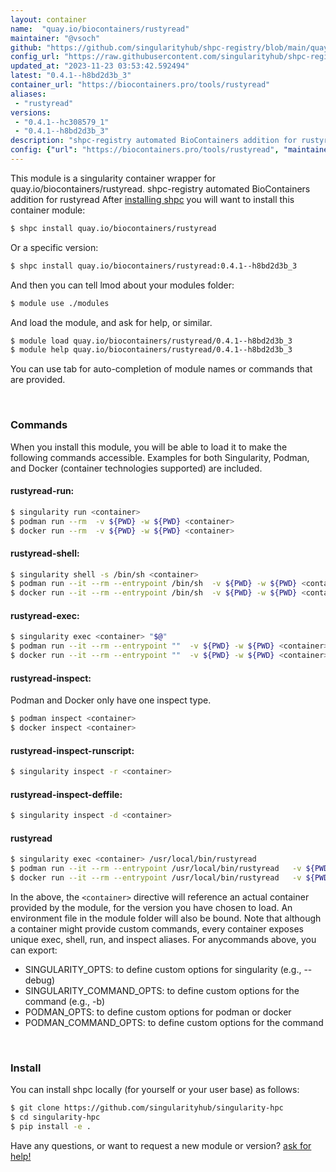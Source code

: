 ```yaml
---
layout: container
name:  "quay.io/biocontainers/rustyread"
maintainer: "@vsoch"
github: "https://github.com/singularityhub/shpc-registry/blob/main/quay.io/biocontainers/rustyread/container.yaml"
config_url: "https://raw.githubusercontent.com/singularityhub/shpc-registry/main/quay.io/biocontainers/rustyread/container.yaml"
updated_at: "2023-11-23 03:53:42.592494"
latest: "0.4.1--h8bd2d3b_3"
container_url: "https://biocontainers.pro/tools/rustyread"
aliases:
 - "rustyread"
versions:
 - "0.4.1--hc308579_1"
 - "0.4.1--h8bd2d3b_3"
description: "shpc-registry automated BioContainers addition for rustyread"
config: {"url": "https://biocontainers.pro/tools/rustyread", "maintainer": "@vsoch", "description": "shpc-registry automated BioContainers addition for rustyread", "latest": {"0.4.1--h8bd2d3b_3": "sha256:d2b23892dc7514a81049308f667a296832aba673b1a65d19548b3dd3b8954c4d"}, "tags": {"0.4.1--hc308579_1": "sha256:2ef2e411f6a3972971444983dcc8474851104ddb200c2808b9386525c5ccda1a", "0.4.1--h8bd2d3b_3": "sha256:d2b23892dc7514a81049308f667a296832aba673b1a65d19548b3dd3b8954c4d"}, "docker": "quay.io/biocontainers/rustyread", "aliases": {"rustyread": "/usr/local/bin/rustyread"}}
---
```


This module is a singularity container wrapper for quay.io/biocontainers/rustyread.
shpc-registry automated BioContainers addition for rustyread
After [installing shpc](#install) you will want to install this container module:


```bash
$ shpc install quay.io/biocontainers/rustyread
```

Or a specific version:

```bash
$ shpc install quay.io/biocontainers/rustyread:0.4.1--h8bd2d3b_3
```

And then you can tell lmod about your modules folder:

```bash
$ module use ./modules
```

And load the module, and ask for help, or similar.

```bash
$ module load quay.io/biocontainers/rustyread/0.4.1--h8bd2d3b_3
$ module help quay.io/biocontainers/rustyread/0.4.1--h8bd2d3b_3
```

You can use tab for auto-completion of module names or commands that are provided.

<br>

### Commands

When you install this module, you will be able to load it to make the following commands accessible.
Examples for both Singularity, Podman, and Docker (container technologies supported) are included.

#### rustyread-run:

```bash
$ singularity run <container>
$ podman run --rm  -v ${PWD} -w ${PWD} <container>
$ docker run --rm  -v ${PWD} -w ${PWD} <container>
```

#### rustyread-shell:

```bash
$ singularity shell -s /bin/sh <container>
$ podman run --it --rm --entrypoint /bin/sh  -v ${PWD} -w ${PWD} <container>
$ docker run --it --rm --entrypoint /bin/sh  -v ${PWD} -w ${PWD} <container>
```

#### rustyread-exec:

```bash
$ singularity exec <container> "$@"
$ podman run --it --rm --entrypoint ""  -v ${PWD} -w ${PWD} <container> "$@"
$ docker run --it --rm --entrypoint ""  -v ${PWD} -w ${PWD} <container> "$@"
```

#### rustyread-inspect:

Podman and Docker only have one inspect type.

```bash
$ podman inspect <container>
$ docker inspect <container>
```

#### rustyread-inspect-runscript:

```bash
$ singularity inspect -r <container>
```

#### rustyread-inspect-deffile:

```bash
$ singularity inspect -d <container>
```


#### rustyread

```bash
$ singularity exec <container> /usr/local/bin/rustyread
$ podman run --it --rm --entrypoint /usr/local/bin/rustyread   -v ${PWD} -w ${PWD} <container> -c " $@"
$ docker run --it --rm --entrypoint /usr/local/bin/rustyread   -v ${PWD} -w ${PWD} <container> -c " $@"
```



In the above, the `<container>` directive will reference an actual container provided
by the module, for the version you have chosen to load. An environment file in the
module folder will also be bound. Note that although a container
might provide custom commands, every container exposes unique exec, shell, run, and
inspect aliases. For anycommands above, you can export:

 - SINGULARITY_OPTS: to define custom options for singularity (e.g., --debug)
 - SINGULARITY_COMMAND_OPTS: to define custom options for the command (e.g., -b)
 - PODMAN_OPTS: to define custom options for podman or docker
 - PODMAN_COMMAND_OPTS: to define custom options for the command

<br>

### Install

You can install shpc locally (for yourself or your user base) as follows:

```bash
$ git clone https://github.com/singularityhub/singularity-hpc
$ cd singularity-hpc
$ pip install -e .
```

Have any questions, or want to request a new module or version? [ask for help!](https://github.com/singularityhub/singularity-hpc/issues)
